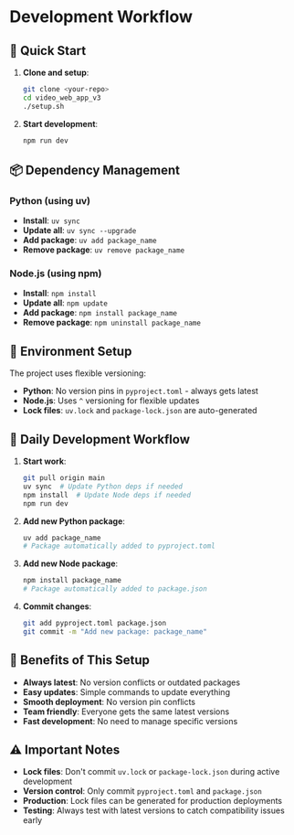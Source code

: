 # Development Workflow

## 🚀 Quick Start

1. **Clone and setup**:
   ```bash
   git clone <your-repo>
   cd video_web_app_v3
   ./setup.sh
   ```

2. **Start development**:
   ```bash
   npm run dev
   ```

## 📦 Dependency Management

### Python (using uv)
- **Install**: `uv sync`
- **Update all**: `uv sync --upgrade`
- **Add package**: `uv add package_name`
- **Remove package**: `uv remove package_name`

### Node.js (using npm)
- **Install**: `npm install`
- **Update all**: `npm update`
- **Add package**: `npm install package_name`
- **Remove package**: `npm uninstall package_name`

## 🔧 Environment Setup

The project uses flexible versioning:
- **Python**: No version pins in `pyproject.toml` - always gets latest
- **Node.js**: Uses `^` versioning for flexible updates
- **Lock files**: `uv.lock` and `package-lock.json` are auto-generated

## 📝 Daily Development Workflow

1. **Start work**:
   ```bash
   git pull origin main
   uv sync  # Update Python deps if needed
   npm install  # Update Node deps if needed
   npm run dev
   ```

2. **Add new Python package**:
   ```bash
   uv add package_name
   # Package automatically added to pyproject.toml
   ```

3. **Add new Node package**:
   ```bash
   npm install package_name
   # Package automatically added to package.json
   ```

4. **Commit changes**:
   ```bash
   git add pyproject.toml package.json
   git commit -m "Add new package: package_name"
   ```

## 🎯 Benefits of This Setup

- **Always latest**: No version conflicts or outdated packages
- **Easy updates**: Simple commands to update everything
- **Smooth deployment**: No version pin conflicts
- **Team friendly**: Everyone gets the same latest versions
- **Fast development**: No need to manage specific versions

## ⚠️ Important Notes

- **Lock files**: Don't commit `uv.lock` or `package-lock.json` during active development
- **Version control**: Only commit `pyproject.toml` and `package.json`
- **Production**: Lock files can be generated for production deployments
- **Testing**: Always test with latest versions to catch compatibility issues early
